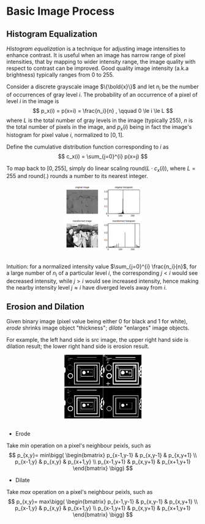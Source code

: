 # Basic Image Process

## Histogram Equalization

*Histogram equalization* is a technique for adjusting image intensities to enhance contrast.
It is useful when an image has narrow range of pixel intensities, that by mapping to wider intensity range, the image quality with respect to contrast can be improved. 
Good quality image intensity (a.k.a brightness) typically ranges from $0$ to $255$.

Consider a discrete grayscale image $\{\bold{x}\}$ and let $n_i$ be the number of occurrences of gray level $i$. 
The probability of an occurrence of a pixel of level $i$ in the image is
$$
p_x(i) = p(x=i) = \frac{n_i}{n}
, \qquad 0 \le i \le L
$$
where $L$ is the total number of gray levels in the image (typically $255$), $n$ is the total number of pixels in the image, 
and $p_x(i)$ being in fact the image's histogram for pixel value $i$, normalized to $[0,1]$.

Define the cumulative distribution function corresponding to $i$ as
$$
c_x(i) = \sum_{j=0}^{i}  p(x=j)
$$

To map back to $[0,255]$, simply do linear scaling $\text{round} \big(L \cdot c_x(i) \big)$, where $L=255$ and $\text{round(.)}$ rounds a number to its nearest integer.

<div style="display: flex; justify-content: center;">
      <img src="imgs/hist_equa.png" width="40%" height="40%" alt="hist_equa" />
</div>
</br>

Intuition: for a normalized intensity value $\sum_{j=0}^{i} \frac{n_i}{n}$, for a large number of $n_i$ of a particular level $i$, the corresponding $j<i$ would see decreased intensity, while $j>i$ would see increased intensity, hence making the nearby intensity level $j \approx i$ have diverged levels away from $i$.

## Erosion and Dilation

Given binary image (pixel value being either $0$ for black and $1$ for white), *erode* shrinks image object "thickness"; *dilate* "enlarges" image objects.

For example, the left hand side is src image, the upper right hand side is dilation result; the lower right hand side is erosion result.


<div style="display: flex; justify-content: center;">
      <img src="imgs/erode_and_dilate.png" width="40%" height="40%" alt="erode_and_dilate" />
</div>
</br>

* Erode

Take $min$ operation on a pixel's neighbour peixls, such as
$$
p_{x,y}=
min\bigg(
\begin{bmatrix}
      p_{x-1,y-1} & p_{x,y-1} & p_{x,y+1} \\
      p_{x-1,y} & p_{x,y} & p_{x+1,y} \\
      p_{x-1,y+1} & p_{x,y+1} & p_{x+1,y+1}
\end{bmatrix} \bigg)
$$

* Dilate

Take $max$ operation on a pixel's neighbour peixls, such as
$$
p_{x,y}=
max\bigg(
\begin{bmatrix}
      p_{x-1,y-1} & p_{x,y-1} & p_{x,y+1} \\
      p_{x-1,y} & p_{x,y} & p_{x+1,y} \\
      p_{x-1,y+1} & p_{x,y+1} & p_{x+1,y+1}
\end{bmatrix} \bigg)
$$
